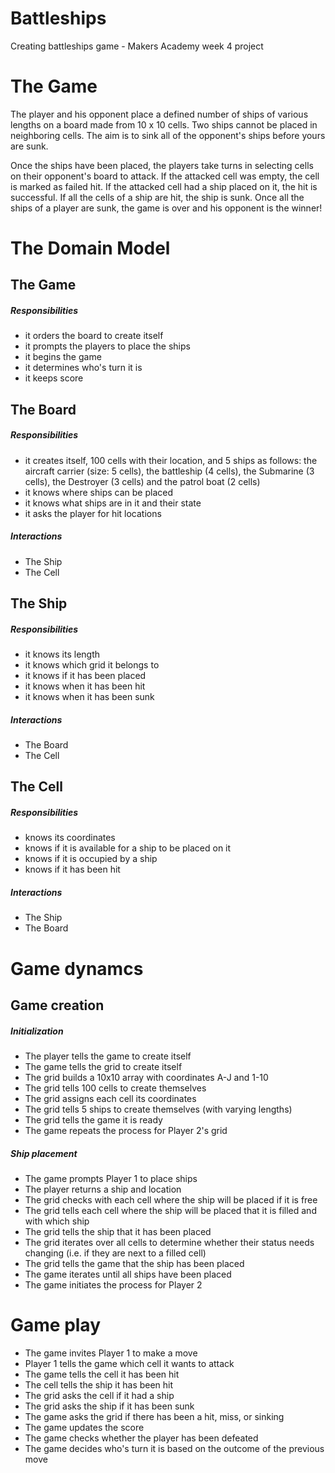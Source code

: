 Battleships
===========

Creating battleships game - Makers Academy week 4 project



# The Game

The player and his opponent place a defined number of ships of various lengths on a board made from 10 x 10 cells. Two ships cannot be placed in neighboring cells. The aim is to sink all of the opponent's ships before yours are sunk.

Once the ships have been placed, the players take turns in selecting cells on their opponent's board to attack. If the attacked cell was empty, the cell is marked as failed hit. If the attacked cell had a ship placed on it, the hit is successful. If all the cells of a ship are hit, the ship is sunk. Once all the ships of a player are sunk, the game is over and his opponent is the winner!

# The Domain Model

## The Game

##### Responsibilities

- it orders the board to create itself
- it prompts the players to place the ships
- it begins the game
- it determines who's turn it is
- it keeps score

## The Board

##### Responsibilities
- it creates itself, 100 cells with their location, and 5 ships as follows: the aircraft carrier (size: 5 cells), the battleship (4 cells), the Submarine (3 cells), the Destroyer (3 cells) and the patrol boat (2 cells)
- it knows where ships can be placed
- it knows what ships are in it and their state
- it asks the player for hit locations

##### Interactions
- The Ship
- The Cell

## The Ship

##### Responsibilities
- it knows its length
- it knows which grid it belongs to
- it knows if it has been placed
- it knows when it has been hit
- it knows when it has been sunk

##### Interactions
- The Board
- The Cell

## The Cell

##### Responsibilities
- knows its coordinates
- knows if it is available for a ship to be placed on it
- knows if it is occupied by a ship
- knows if it has been hit

##### Interactions
- The Ship
- The Board

# Game dynamcs

## Game creation

##### Initialization

- The player tells the game to create itself
- The game tells the grid to create itself
- The grid builds a 10x10 array with coordinates A-J and 1-10
- The grid tells 100 cells to create themselves
- The grid assigns each cell its coordinates
- The grid tells 5 ships to create themselves (with varying lengths)
- The grid tells the game it is ready
- The game repeats the process for Player 2's grid

##### Ship placement

- The game prompts Player 1 to place ships
- The player returns a ship and location
- The grid checks with each cell where the ship will be placed if it is free
- The grid tells each cell where the ship will be placed that it is filled and with which ship
- The grid tells the ship that it has been placed
- The grid iterates over all cells to determine whether their status needs changing (i.e. if they are next to a filled cell)
- The grid tells the game that the ship has been placed
- The game iterates until all ships have been placed
- The game initiates the process for Player 2

# Game play

- The game invites Player 1 to make a move
- Player 1 tells the game which cell it wants to attack
- The game tells the cell it has been hit
- The cell tells the ship it has been hit
- The grid asks the cell if it had a ship
- The grid asks the ship if it has been sunk
- The game asks the grid if there has been a hit, miss, or sinking
- The game updates the score
- The game checks whether the player has been defeated
- The game decides who's turn it is based on the outcome of the previous move


